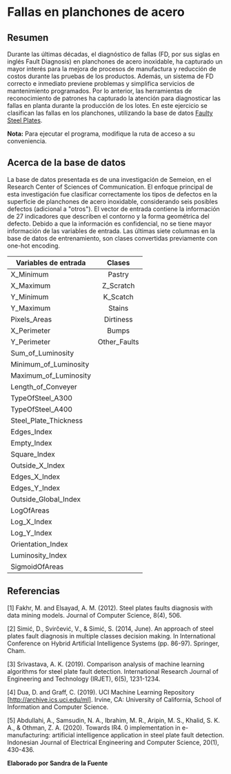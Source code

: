 # Fallas en planchones de acero

## Resumen

Durante las últimas décadas, el diagnóstico de fallas (FD, por sus siglas en inglés Fault Diagnosis) en planchones de acero inoxidable, ha capturado un mayor interés para la mejora de procesos de manufactura y reducción de costos durante las pruebas de los productos. Además, un sistema de FD correcto e inmediato previene problemas y simplifica servicios de mantenimiento programados. Por lo anterior, las herramientas de reconocimiento de patrones ha capturado la atención para diagnosticar las fallas en planta durante la producción de los lotes. En este ejercicio se clasifican las fallas en los planchones, utilizando la base de datos [Faulty Steel Plates](https://www.kaggle.com/uciml/faulty-steel-plates).

**Nota:** Para ejecutar el programa, modifique la ruta de acceso a su conveniencia. 

## Acerca de la base de datos

La base de datos presentada es de una investigación de Semeion, en el Research Center of Sciences of Communication. El enfoque principal de esta investigación fue clasificar correctamente los tipos de defectos en la superficie de planchones de acero inoxidable, considerando seis posibles defectos (adicional a "otros"). El vector de entrada contiene la información de 27 indicadores que describen el contorno y la forma geométrica del defecto. Debido a que la información es confidencial, no se tiene mayor información de las variables de entrada. Las últimas siete columnas en la base de datos de entrenamiento, son clases convertidas previamente con one-hot encoding. 


| Variables de entrada      | Clases           |
| ------------- |:-------------:|
| X_Minimum | Pastry|
| X_Maximum  |     Z_Scratch|     
| Y_Minimum| K_Scatch|
| Y_Maximum| Stains|
| Pixels_Areas| Dirtiness|
| X_Perimeter| Bumps|
| Y_Perimeter |      Other_Faults|    
| Sum_of_Luminosity|  |
|Minimum_of_Luminosity||
|Maximum_of_Luminosity||
|Length_of_Conveyer ||
|TypeOfSteel_A300 ||
|TypeOfSteel_A400||
|Steel_Plate_Thickness||
|Edges_Index||
|Empty_Index||
|Square_Index||         
|Outside_X_Index||
|Edges_X_Index||
|Edges_Y_Index ||       
|Outside_Global_Index||
|LogOfAreas||
|Log_X_Index||          
|Log_Y_Index||
|Orientation_Index||
|Luminosity_Index     ||
|SigmoidOfAreas     ||

## Referencias 

[1] Fakhr, M. and Elsayad, A. M. (2012). Steel plates faults diagnosis with data mining models. Journal of Computer Science, 8(4), 506.

[2] Simić, D., Svirčević, V., & Simić, S. (2014, June). An approach of steel plates fault diagnosis in multiple classes decision making. In International Conference on Hybrid Artificial Intelligence Systems (pp. 86-97). Springer, Cham.

[3] Srivastava, A. K. (2019). Comparison analysis of machine learning algorithms for steel plate fault detection. International Research Journal of Engineering and Technology (IRJET), 6(5), 1231-1234.

[4] Dua, D. and Graff, C. (2019). UCI Machine Learning Repository [http://archive.ics.uci.edu/ml]. Irvine, CA: University of California, School of Information and Computer
Science.

[5] Abdullahi, A., Samsudin, N. A., Ibrahim, M. R., Aripin, M. S., Khalid, S. K. A., & Othman, Z. A. (2020). Towards IR4. 0 implementation in e-manufacturing: artificial intelligence application in steel plate fault detection. Indonesian Journal of Electrical Engineering and Computer Science, 20(1), 430-436.


**Elaborado por Sandra de la Fuente**


